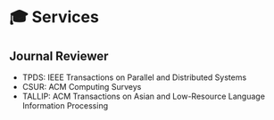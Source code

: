# 🎓 Services

## Journal Reviewer

* TPDS: IEEE Transactions on Parallel and Distributed Systems
* CSUR: ACM Computing Surveys
* TALLIP: ACM Transactions on Asian and Low-Resource Language Information Processing